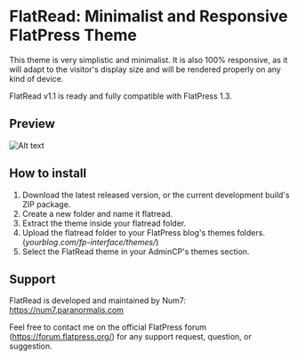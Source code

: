 # FlatRead: Minimalist and Responsive FlatPress Theme
This theme is very simplistic and minimalist. It is also 100% responsive, as it will adapt to the visitor's display size and will be rendered properly on any kind of device. 

FlatRead v1.1 is ready and fully compatible with FlatPress 1.3. 

## Preview
![Alt text](https://blogger.googleusercontent.com/img/a/AVvXsEhiZ-x7ntf3BL1DoLqewbyAKggmJkLvcfNuetN4A8XF28-eRN0UkkH2NsOrGqxrgkC8bLFijBiU5wvC6QbPjsFlAPdjkKK-TBpUk79CIgaA37sQXLgYQiZetaDQ4nVhLy7AVB5eKkY9ER83XDHx1ughml7CmXRTKI75i7Dr4XauKcRrKYIX-EpbvUKQHa0 "Optional title")

## How to install
1. Download the latest released version, or the current development build's ZIP package. 
2. Create a new folder and name it flatread. 
3. Extract the theme inside your flatread folder. 
4. Upload the flatread folder to your FlatPress blog's themes folders. (*yourblog.com/fp-interface/themes/*)
5. Select the FlatRead theme in your AdminCP's themes section. 

## Support
FlatRead is developed and maintained by Num7: https://num7.paranormalis.com

Feel free to contact me on the official FlatPress forum (https://forum.flatpress.org/) for any support request, question, or suggestion. 
